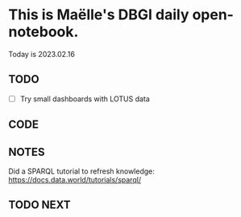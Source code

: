 
# This is Maëlle's DBGI daily open-notebook.

Today is 2023.02.16


## TODO

- [ ] Try small dashboards with LOTUS data

## CODE

## NOTES

Did a SPARQL tutorial to refresh knowledge: https://docs.data.world/tutorials/sparql/

## TODO NEXT
